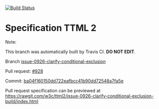 [![Build Status](https://travis-ci.org/w3c/ttml2.svg?branch=issue-0926-clarify-conditional-exclusion)](https://travis-ci.org/w3c/ttml2)


# Specification TTML 2


Note:


This branch was automatically built by Travis CI. <b>DO NOT EDIT</b>.


 Branch [issue-0926-clarify-conditional-exclusion](https://github.com/w3c/ttml2/tree/issue-0926-clarify-conditional-exclusion)


 Pull request: [#928](https://github.com/w3c/ttml2/pull/928)


 Commit: [ba04f160150dd722eafbcc41b90dd72548a7fa5e](https://github.com/w3c/ttml2/commit/ba04f160150dd722eafbcc41b90dd72548a7fa5e)

Pull request specification can be previewed at https://rawgit.com/w3c/ttml2/issue-0926-clarify-conditional-exclusion-build/index.html



